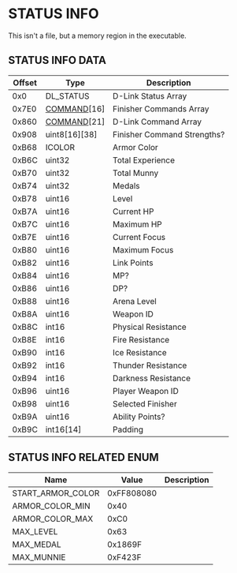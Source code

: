 # STATUS INFO

This isn't a file, but a memory region in the executable.

## STATUS INFO DATA

| Offset | Type  | Description
|---------|--------|------------
| 0x0     | DL_STATUS | D-Link Status Array
| 0x7E0   | [COMMAND](./Command.md#Command)[16] | Finisher Commands Array
| 0x860   | [COMMAND](./Command.md#Command)[21] | D-Link Command Array
| 0x908   | uint8[16][38] | Finisher Command Strengths?
| 0xB68   | ICOLOR | Armor Color
| 0xB6C   | uint32 | Total Experience
| 0xB70   | uint32 | Total Munny
| 0xB74   | uint32 | Medals
| 0xB78   | uint16 | Level
| 0xB7A   | uint16 | Current HP
| 0xB7C   | uint16 | Maximum HP
| 0xB7E   | uint16 | Current Focus
| 0xB80   | uint16 | Maximum Focus
| 0xB82   | uint16 | Link Points
| 0xB84   | uint16 | MP?
| 0xB86   | uint16 | DP?
| 0xB88   | uint16 | Arena Level
| 0xB8A   | uint16 | Weapon ID
| 0xB8C   | int16 | Physical Resistance
| 0xB8E   | int16 | Fire Resistance
| 0xB90   | int16 | Ice Resistance
| 0xB92   | int16 | Thunder Resistance
| 0xB94   | int16 | Darkness Resistance
| 0xB96   | uint16 | Player Weapon ID
| 0xB98   | uint16 | Selected Finisher
| 0xB9A   | uint16 | Ability Points?
| 0xB9C   | int16[14] | Padding

## STATUS INFO RELATED ENUM

| Name            |      Value      |     Description
|-----------------|----------------|------------
| START_ARMOR_COLOR  | 0xFF808080  | 
| ARMOR_COLOR_MIN  | 0x40  | 
| ARMOR_COLOR_MAX  | 0xC0  | 
| MAX_LEVEL  | 0x63 | 
| MAX_MEDAL  | 0x1869F | 
| MAX_MUNNIE  | 0xF423F | 